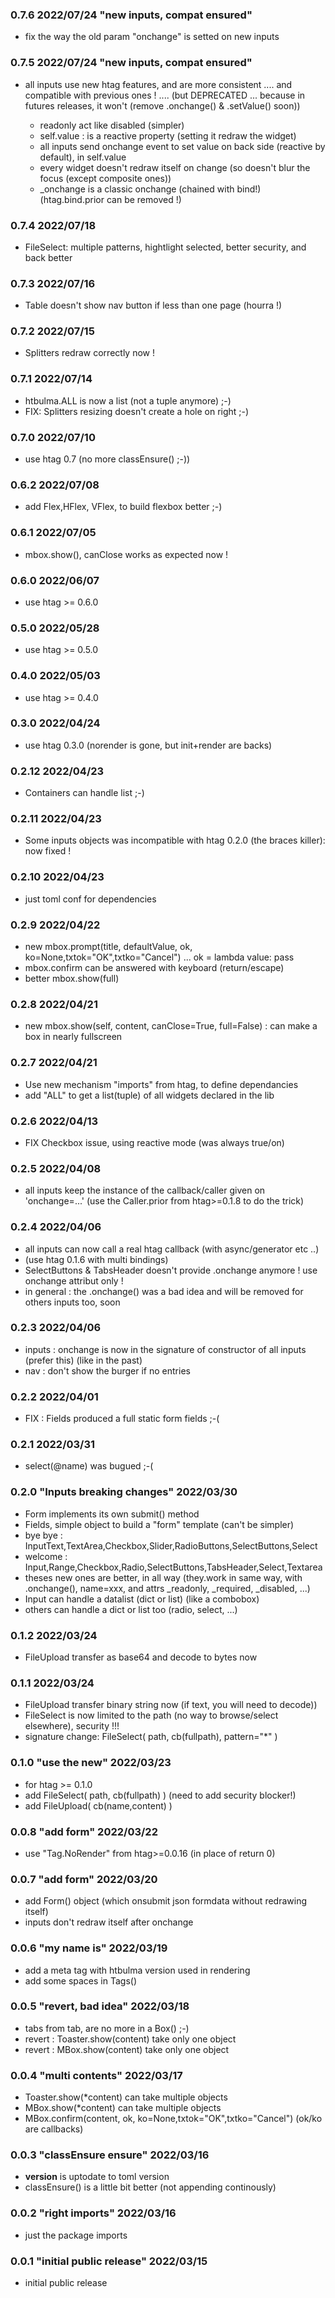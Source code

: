 ### 0.7.6 2022/07/24 "new inputs, compat ensured"

 * fix the way the old param "onchange" is setted on new inputs

### 0.7.5 2022/07/24 "new inputs, compat ensured"

 * all inputs use new htag features, and are more consistent .... and compatible with previous ones ! ....
   (but DEPRECATED ... because in futures releases, it won't (remove .onchange() & .setValue() soon))

    - readonly act like disabled (simpler)
    - self.value : is a reactive property (setting it redraw the widget)
    - all inputs send onchange event to set value on back side (reactive by default), in self.value
    - every widget doesn't redraw itself on change (so doesn't blur the focus (except composite ones))
    - _onchange is a classic onchange (chained with bind!) (htag.bind.prior can be removed !)

### 0.7.4 2022/07/18

 * FileSelect: multiple patterns, hightlight selected, better security, and back better

### 0.7.3 2022/07/16

 * Table doesn't show nav button if less than one page (hourra !)

### 0.7.2 2022/07/15

 * Splitters redraw correctly now !

### 0.7.1 2022/07/14

 * htbulma.ALL is now a list (not a tuple anymore) ;-)
 * FIX: Splitters resizing doesn't create a hole on right ;-)

### 0.7.0 2022/07/10

 * use htag 0.7 (no more classEnsure() ;-))

### 0.6.2 2022/07/08

 * add Flex,HFlex, VFlex, to build flexbox better ;-)

### 0.6.1 2022/07/05

 * mbox.show(), canClose works as expected now !

### 0.6.0 2022/06/07

 * use htag >= 0.6.0

### 0.5.0 2022/05/28

 * use htag >= 0.5.0

### 0.4.0 2022/05/03

 * use htag >= 0.4.0

### 0.3.0 2022/04/24

 * use htag 0.3.0 (norender is gone, but init+render are backs)

### 0.2.12 2022/04/23

 * Containers can handle list ;-)

### 0.2.11 2022/04/23

 * Some inputs objects was incompatible with htag 0.2.0 (the braces killer): now fixed !

### 0.2.10 2022/04/23

 * just toml conf for dependencies

### 0.2.9 2022/04/22

 * new mbox.prompt(title, defaultValue, ok, ko=None,txtok="OK",txtko="Cancel") ... ok = lambda value: pass
 * mbox.confirm can be answered with keyboard (return/escape)
 * better mbox.show(full)

### 0.2.8 2022/04/21

 * new mbox.show(self, content, canClose=True, full=False) : can make a box in nearly fullscreen

### 0.2.7 2022/04/21

 * Use new mechanism "imports" from htag, to define dependancies
 * add "ALL" to get a list(tuple) of all widgets declared in the lib

### 0.2.6 2022/04/13

 * FIX Checkbox issue, using reactive mode (was always true/on)

### 0.2.5 2022/04/08

 * all inputs keep the instance of the callback/caller given on 'onchange=...'
   (use the Caller.prior from htag>=0.1.8 to do the trick)

### 0.2.4 2022/04/06

 * all inputs can now call a real htag callback (with async/generator etc ..)
 * (use htag 0.1.6 with multi bindings)
 * SelectButtons & TabsHeader doesn't provide .onchange anymore ! use onchange attribut only !
 * in general : the .onchange() was a bad idea and will be removed for others inputs too, soon

### 0.2.3 2022/04/06

 * inputs : onchange is now in the signature of constructor of all inputs (prefer this) (like in the past)
 * nav : don't show the burger if no entries

### 0.2.2 2022/04/01

 * FIX : Fields produced a full static form fields ;-(

### 0.2.1 2022/03/31

 * select(@name) was bugued ;-(

### 0.2.0 "Inputs breaking changes" 2022/03/30

 * Form implements its own submit() method
 * Fields, simple object to build a "form" template (can't be simpler)
 * bye bye : InputText,TextArea,Checkbox,Slider,RadioButtons,SelectButtons,Select
 * welcome : Input,Range,Checkbox,Radio,SelectButtons,TabsHeader,Select,Textarea
 * theses new ones are better, in all way (they.work in same way, with .onchange(), name=xxx, and attrs _readonly, _required, _disabled, ...)
 * Input can handle a datalist (dict or list) (like a combobox)
 * others can handle a dict or list too (radio, select, ...)

### 0.1.2  2022/03/24

 * FileUpload transfer as base64 and decode to bytes now

### 0.1.1  2022/03/24

 * FileUpload transfer binary string now (if text, you will need to decode))
 * FileSelect is now limited to the path (no way to browse/select elsewhere), security !!!
 * signature change: FileSelect( path, cb(fullpath), pattern="*" )

### 0.1.0 "use the new" 2022/03/23

 * for htag >= 0.1.0
 * add FileSelect( path, cb(fullpath) ) (need to add security blocker!)
 * add FileUpload( cb(name,content) )

### 0.0.8 "add form" 2022/03/22

 * use "Tag.NoRender" from htag>=0.0.16 (in place of return 0)

### 0.0.7 "add form" 2022/03/20

 * add Form() object (which onsubmit json formdata without redrawing itself)
 * inputs don't redraw itself after onchange

### 0.0.6 "my name is" 2022/03/19

 * add a meta tag with htbulma version used in rendering
 * add some spaces in Tags()

### 0.0.5 "revert, bad idea" 2022/03/18

 * tabs from tab, are no more in a Box() ;-)
 * revert : Toaster.show(content) take only one object
 * revert : MBox.show(content) take only one object

### 0.0.4 "multi contents" 2022/03/17

 * Toaster.show(*content) can take multiple objects
 * MBox.show(*content) can take multiple objects
 * MBox.confirm(content, ok, ko=None,txtok="OK",txtko="Cancel") (ok/ko are callbacks)

### 0.0.3 "classEnsure ensure" 2022/03/16

 * __version__ is uptodate to toml version
 * classEnsure() is a little bit better (not appending continously)

### 0.0.2 "right imports" 2022/03/16

 * just the package imports

### 0.0.1 "initial public release" 2022/03/15

 * initial public release


